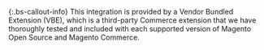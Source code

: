 {:.bs-callout-info}
This integration is provided by a Vendor Bundled Extension (VBE), which is a third-party Commerce extension that we have thoroughly tested and included with each supported version of Magento Open Source and Magento Commerce.